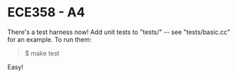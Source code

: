 # ECE358 - A4

There's a test harness now! Add unit tests to "tests/" -- see "tests/basic.cc" 
for an example. To run them:

> $ make test

Easy!

